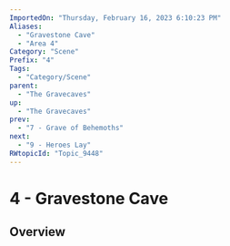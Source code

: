 ```yaml
---
ImportedOn: "Thursday, February 16, 2023 6:10:23 PM"
Aliases:
  - "Gravestone Cave"
  - "Area 4"
Category: "Scene"
Prefix: "4"
Tags:
  - "Category/Scene"
parent:
  - "The Gravecaves"
up:
  - "The Gravecaves"
prev:
  - "7 - Grave of Behemoths"
next:
  - "9 - Heroes Lay"
RWtopicId: "Topic_9448"
---
```

# 4 - Gravestone Cave
## Overview
